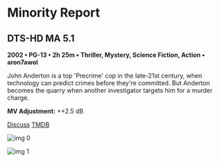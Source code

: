 # Minority Report

## DTS-HD MA 5.1

**2002 • PG-13 • 2h 25m • Thriller, Mystery, Science Fiction, Action • aron7awol**

John Anderton is a top 'Precrime' cop in the late-21st century, when technology can predict crimes before they're committed. But Anderton becomes the quarry when another investigator targets him for a murder charge.

**MV Adjustment:** ++2.5 dB

[Discuss](https://www.avsforum.com/threads/bass-eq-for-filtered-movies.2995212/post-56854768)  [TMDB](180)

![img 0](https://i.imgur.com/v1KAQbm.jpg)

![img 1](https://i.imgur.com/kBNsibF.png)

